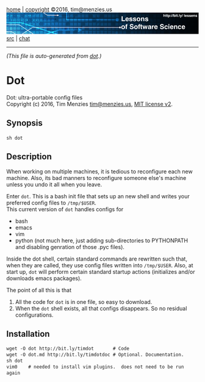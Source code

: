 [home](http://bit.ly/lessons) |
[copyright](https://github.com/lessen/src/blob/master/LICENSE.md) &copy;2016, tim&commat;menzies.us
<br>
[<img width=900 src="https://github.com/lessen/src/blob/master/img/banner.png?raw=true">](http://bit.ly/lessons)<br>
[src](https://github.com/lessen/src) |
[chat](https://lessons.slack.com/)

______

_(This file is auto-generated from [dot](dot).)_  

# Dot

Dot: ultra-portable config files    
Copyright (c) 2016, Tim Menzies tim@menzies.us, [MIT license v2](http://bit.ly/lessenlicense).

## Synopsis

    sh dot

## Description

When working on multiple machines, it is tedious to reconfigure each new
machine. Also, its bad manners to reconfigure someone else's machine unless
you undo it all when you leave.

Enter `dot`. This is a bash init file that sets up an new shell and writes
your preferred config files to `/tmp/$USER`.  
This current version of `dot` handles configs for 

- bash
- emacs
- vim
- python (not much here, just adding sub-directories to PYTHONPATH and
  disabling genration of those .pyc files).

Inside the dot shell, certain
standard commands are rewritten such that, when they are called, they use
config files written into `/tmp/$USER`.  Also, at start up, `dot` will perform
certain standard startup actions (initializes and/or downloads emacs packages).


The point of all this is that

1. All the code for `dot` is in one file, so easy to download.
2. When the `dot` shell exists, all that configs
   disappears. So no residual configurations.

## Installation

    wget -O dot http://bit.ly/timdot       # Code
    wget -O dot.md http://bit.ly/timdotdoc # Optional. Documentation.
    sh dot
    vim0    # needed to install vim plugins.  does not need to be run again
